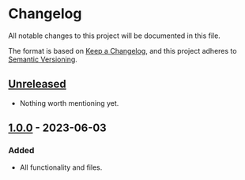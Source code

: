 # Changelog

All notable changes to this project will be documented in this file.

The format is based on [Keep a Changelog](https://keepachangelog.com/en/1.0.0/),
and this project adheres to [Semantic Versioning](https://semver.org/spec/v2.0.0.html).


## [Unreleased]

- Nothing worth mentioning yet.


## [1.0.0] - 2023-06-03

### Added

- All functionality and files.


[unreleased]: https://github.com/foundata/chocolatey-sendkeys.extension/compare/v1.0.0...HEAD
[1.0.0]: https://github.com/foundata/chocolatey-sendkeys.extension/releases/tag/v1.0.0
